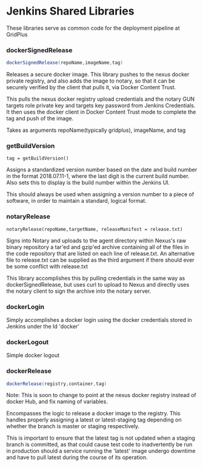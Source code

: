 # Jenkins Shared Libraries
These libraries serve as common code for the deployment pipeline at GridPlus

### dockerSignedRelease
```groovy
dockerSignedRelease(repoName,imageName,tag)
```
Releases a secure docker image. This library pushes to the nexus docker private registry, and also adds the image to notary, so that it can be securely verified by the client that pulls it, via Docker Content Trust. 

This pulls the nexus docker registry upload credentials and the notary GUN targets role private key and targets key password from Jenkins Credentials. It then uses the docker client in Docker Content Trust mode to complete the tag and push of the image.

Takes as arguments repoName(typically gridplus), imageName, and tag

### getBuildVersion
```
tag = getBuildVersion()
```
Assigns a standardized version number based on the date and build number in the format 2018.07.11-1, where the last digit is the current build number. Also sets this to display is the build number within the Jenkins UI. 

This should always be used when assigning a version number to a piece of software, in order to maintain a standard, logical format.

### notaryRelease
```
notaryRelease(repoName,targetName, releaseManifest = release.txt)
```
Signs into Notary and uploads to the agent directory within Nexus's raw binary repository a tar'ed and gzip'ed archive containing all of the files in the code repository that are listed on each line of release.txt. An alternative file to release.txt can be supplied as the third argument if there should ever be some conflict with release.txt

This library accomplishes this by pulling credentials in the same way as dockerSignedRelease, but uses curl to upload to Nexus and directly uses the notary client to sign the archive into the notary server. 

### dockerLogin
Simply accomplishes a docker login using the docker credentials stored in Jenkins under the Id 'docker'

### dockerLogout
Simple docker logout

### dockerRelease
```groovy
dockerRelease(registry,container,tag)
```
Note: This is soon to change to point at the nexus docker registry instead of docker Hub, and fix naming of variables.

Encompasses the logic to release a docker image to the registry. This handles properly assigning a latest or latest-staging tag depending on whether the branch is master or staging respectively.

This is important to ensure that the latest tag is not updated when a staging branch is committed, as that could cause test code to inadvertently be run in production should a service running the 'latest' image undergo downtime and have to pull latest during the course of its operation. 


